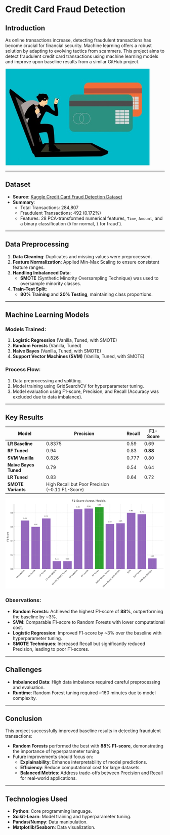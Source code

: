 # Credit Card Fraud Detection

## **Introduction**
As online transactions increase, detecting fraudulent transactions has become crucial for financial security. Machine learning offers a robust solution by adapting to evolving tactics from scammers. This project aims to detect fraudulent credit card transactions using machine learning models and improve upon baseline results from a similar GitHub project.

![Credit Card Fraud Detection](./Pictures/creditcard_fraud.jpg)

---

## **Dataset**
- **Source**: [Kaggle Credit Card Fraud Detection Dataset](https://www.kaggle.com/datasets/mlg-ulb/creditcardfraud)
- **Summary**:
  - Total Transactions: 284,807
  - Fraudulent Transactions: 492 (0.172%)
  - Features: 28 PCA-transformed numerical features, `Time`, `Amount`, and a binary classification (`0` for normal, `1` for fraud`).

---

## **Data Preprocessing**
1. **Data Cleaning**: Duplicates and missing values were preprocessed.
2. **Feature Normalization**: Applied Min-Max Scaling to ensure consistent feature ranges.
3. **Handling Imbalanced Data**: 
   - **SMOTE** (Synthetic Minority Oversampling Technique) was used to oversample minority classes.
4. **Train-Test Split**: 
   - **80% Training** and **20% Testing**, maintaining class proportions.

---

## **Machine Learning Models**
### Models Trained:
1. **Logistic Regression** (Vanilla, Tuned, with SMOTE)
2. **Random Forests** (Vanilla, Tuned)
3. **Naive Bayes** (Vanilla, Tuned, with SMOTE)
4. **Support Vector Machines (SVM)** (Vanilla, Tuned, with SMOTE)

### Process Flow:
1. Data preprocessing and splitting.
2. Model training using GridSearchCV for hyperparameter tuning.
3. Model evaluation using F1-score, Precision, and Recall (Accuracy was excluded due to data imbalance).

---

## **Key Results**
| Model                  | Precision | Recall | F1-Score |
|------------------------|-----------|--------|----------|
| **LR Baseline**        | 0.8375    | 0.59   | 0.69     |
| **RF Tuned**           | 0.94      | 0.83   | **0.88** |
| **SVM Vanilla**        | 0.826     | 0.777  | 0.80     |
| **Naive Bayes Tuned**  | 0.79      | 0.54   | 0.64     |
| **LR Tuned**           | 0.83      | 0.64   | 0.72     |
| **SMOTE Variants**     | High Recall but Poor Precision (~0.11 F1-Score) |

![F1-Score Across Models](./Pictures/f1_score_creditcard.png)

### Observations:
- **Random Forests**: Achieved the highest F1-score of **88%**, outperforming the baseline by ~3%.
- **SVM**: Comparable F1-score to Random Forests with lower computational cost.
- **Logistic Regression**: Improved F1-score by ~3% over the baseline with hyperparameter tuning.
- **SMOTE Techniques**: Increased Recall but significantly reduced Precision, leading to poor F1-scores.

---

## **Challenges**
- **Imbalanced Data**: High data imbalance required careful preprocessing and evaluation.
- **Runtime**: Random Forest tuning required ~160 minutes due to model complexity.

---

## **Conclusion**
This project successfully improved baseline results in detecting fraudulent transactions:
- **Random Forests** performed the best with **88% F1-score**, demonstrating the importance of hyperparameter tuning.
- Future improvements should focus on:
  - **Explainability**: Enhance interpretability of model predictions.
  - **Efficiency**: Reduce computational cost for large datasets.
  - **Balanced Metrics**: Address trade-offs between Precision and Recall for real-world applications.

---

## **Technologies Used**
- **Python**: Core programming language.
- **Scikit-Learn**: Model training and hyperparameter tuning.
- **Pandas/Numpy**: Data manipulation.
- **Matplotlib/Seaborn**: Data visualization.

